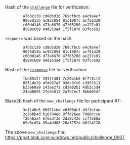 <!--See `zac_attestation.sig` in this directory for Zac Williamson's signed attestation.-->

Hash of the [`challenge`](https://ppot.blob.core.windows.net/public/challenge_0006) file for verification:

```
        a7b3c130 cd8dbd26 769cfbcb e4c9a4ef
        9055d13b ac932854 81c1007c acf51d29
        c00dd146 d73a6670 47f65200 ae227e01
        d589c609 04d263a4 1f5f187d 03fcc692
```

`response` was based on the hash:      

```
        a7b3c130 cd8dbd26 769cfbcb e4c9a4ef
        9055d13b ac932854 81c1007c acf51d29
        c00dd146 d73a6670 47f65200 ae227e01
        d589c609 04d263a4 1f5f187d 03fcc692
```

Hash of the [`response`](https://ppot.blob.core.windows.net/public/response_0006_zac) file for verification:

```
        fbb8512f 393ffd01 7c20b1b6 6f7f5cf2
        05f1de39 4fa987a7 03dc3fc6 c3957613
        b33e69a9 143ae272 cd3e02b1 4db3c5d4
        24ab0695 27e3e813 2a7b7ecf 8bbd05df
```

Blake2b hash of the `new_challenge` file for participant #7:

```
        3e1140e5 66971cbd e6308dc3 d3f2ef4e
        2c36bb4d b16704ed 0ffd26ee 7d80ccce
        f2b46aa4 6feadf3e 2da8c43e ccf7588a
        09e6cd94 85a4dd05 20af752d b0f24128
```

The above `new_challenge` file: https://ppot.blob.core.windows.net/public/challenge_0007

<!--Zac's attestation (from `zac_attestation.txt`):-->

<!--```-->
<!--```-->
